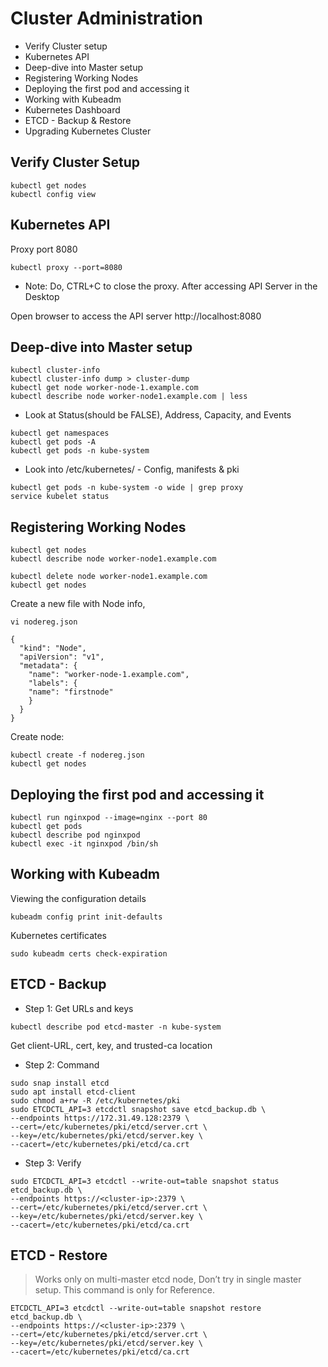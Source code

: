 # Cluster Administration	

- Verify Cluster setup	
- Kubernetes API
- Deep-dive into Master setup
- Registering Working Nodes	
- Deploying the first pod and accessing it
- Working with Kubeadm
- Kubernetes Dashboard
- ETCD - Backup & Restore
- Upgrading Kubernetes Cluster


## Verify Cluster Setup
```
kubectl get nodes 
kubectl config view
```


## Kubernetes API

Proxy port 8080
```
kubectl proxy --port=8080
```
- Note: Do, CTRL+C to close the proxy. After accessing API Server in the Desktop

Open browser to access the API server http://localhost:8080


## Deep-dive into Master setup

```
kubectl cluster-info
kubectl cluster-info dump > cluster-dump
kubectl get node worker-node-1.example.com
kubectl describe node worker-node1.example.com | less
```
- Look at Status(should be FALSE), Address, Capacity, and Events

```
kubectl get namespaces
kubectl get pods -A
kubectl get pods -n kube-system
```
- Look into /etc/kubernetes/ - Config, manifests & pki

```
kubectl get pods -n kube-system -o wide | grep proxy
service kubelet status
```

## Registering Working Nodes

```
kubectl get nodes
kubectl describe node worker-node1.example.com

kubectl delete node worker-node1.example.com
kubectl get nodes
```

Create a new file with Node info,

```
vi nodereg.json 
```

```
{
  "kind": "Node",
  "apiVersion": "v1",
  "metadata": {
	"name": "worker-node-1.example.com",
	"labels": {
  	"name": "firstnode"
	}
  }
}

```

Create node:
```
kubectl create -f nodereg.json     
kubectl get nodes
```


## Deploying the first pod and accessing it

```
kubectl run nginxpod --image=nginx --port 80
kubectl get pods
kubectl describe pod nginxpod
kubectl exec -it nginxpod /bin/sh
```


## Working with Kubeadm

Viewing the configuration details
```
kubeadm config print init-defaults
```
Kubernetes certificates
```
sudo kubeadm certs check-expiration
```

## ETCD - Backup

- Step 1: Get URLs and keys
```
kubectl describe pod etcd-master -n kube-system
```
Get client-URL, cert, key, and trusted-ca location

- Step 2: Command
```
sudo snap install etcd
sudo apt install etcd-client
sudo chmod a+rw -R /etc/kubernetes/pki
sudo ETCDCTL_API=3 etcdctl snapshot save etcd_backup.db \
--endpoints https://172.31.49.128:2379 \
--cert=/etc/kubernetes/pki/etcd/server.crt \
--key=/etc/kubernetes/pki/etcd/server.key \
--cacert=/etc/kubernetes/pki/etcd/ca.crt

```

- Step 3: Verify
```
sudo ETCDCTL_API=3 etcdctl --write-out=table snapshot status etcd_backup.db \
--endpoints https://<cluster-ip>:2379 \
--cert=/etc/kubernetes/pki/etcd/server.crt \
--key=/etc/kubernetes/pki/etcd/server.key \
--cacert=/etc/kubernetes/pki/etcd/ca.crt
```


## ETCD - Restore

> Works only on multi-master etcd node, Don’t try in single master setup. This command is only for Reference.

```
ETCDCTL_API=3 etcdctl --write-out=table snapshot restore etcd_backup.db \
--endpoints https://<cluster-ip>:2379 \
--cert=/etc/kubernetes/pki/etcd/server.crt \
--key=/etc/kubernetes/pki/etcd/server.key \
--cacert=/etc/kubernetes/pki/etcd/ca.crt
```